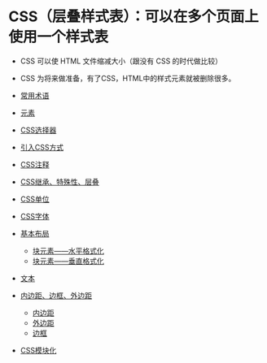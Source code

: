 # CSS（层叠样式表）：可以在多个页面上使用一个样式表

- CSS 可以使 HTML 文件缩减大小（跟没有 CSS 的时代做比较）
- CSS 为将来做准备，有了CSS，HTML中的样式元素就被删除很多。

- [常用术语](CSS/word.md)
- [元素](CSS/01yuan-su.md)
- [CSS选择器](CSS/04xuanzeqi.md)
- [引入CSS方式](CSS/02yin-ru-fang-shi.md)
- [CSS注释](CSS/03zhushi.md)
- [CSS继承、特殊性、层叠](CSS/05CSSxing-zhi.md)
- [CSS单位](CSS/06dan-wei.md)
- [CSS字体](CSS/07font.md)
- [基本布局](CSS/08bu-ju.md)
  - [块元素——水平格式化](CSS/08bu-ju/1.md)
  - [块元素——垂直格式化](CSS/08bu-ju/2.md)
- [文本](CSS/09text.md)
- [内边距、边框、外边距](CSS/10border-padding-margin.md)
  - [内边距](CSS/10border-padding-margin/padding.md)
  - [外边距](CSS/10border-padding-margin/margin.md)
  - [边框](CSS/10border-padding-margin/border.md)
- [CSS模块化](CSS/CSS模块化)